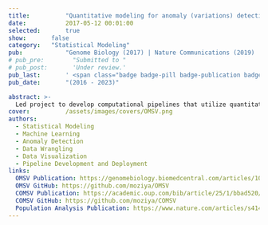 ```yaml
---
title:          "Quantitative modeling for anomaly (variations) detection in large genetics sequential datasets"
date:           2017-05-12 00:01:00
selected:       true
show:		false
category:	"Statistical Modeling"
pub:            "Genome Biology (2017) | Nature Communications (2019) | Briefings in Bioinformatics (2024)"
# pub_pre:        "Submitted to "
# pub_post:       'Under review.'
pub_last:       ' <span class="badge badge-pill badge-publication badge-success">Spotlight</span>'
pub_date:       "(2016 - 2023)"

abstract: >-
  Led project to develop computational pipelines that utilize quantitative modeling and machine learning algorithms to capture anomaly signal (structural variations) from whole genome sequence maps. The initial model (OMSV) achieved a 31% increase in recall rate and a 20x increase in processing speed compared to the commercial tool, and the second model (COMSV) outperformed OMSV and all existing methods by in cancer settings. We also applied our pipeline for a large-scale data set to support population-level study.
cover:          /assets/images/covers/OMSV.png
authors:
  - Statistical Modeling
  - Machine Learning
  - Anomaly Detection
  - Data Wrangling
  - Data Visualization
  - Pipeline Development and Deployment
links:
  OMSV Publication: https://genomebiology.biomedcentral.com/articles/10.1186/s13059-017-1356-2
  OMSV GitHub: https://github.com/moziya/OMSV
  COMSV Publication: https://academic.oup.com/bib/article/25/1/bbad520/7560313
  COMSV GitHub: https://github.com/moziya/COMSV
  Population Analysis Publication: https://www.nature.com/articles/s41467-019-08992-7
---
```

